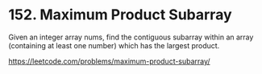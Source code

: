 # 152. Maximum Product Subarray

Given an integer array nums, find the contiguous subarray within an array (containing at least one number) which has the largest product.

<https://leetcode.com/problems/maximum-product-subarray/>
